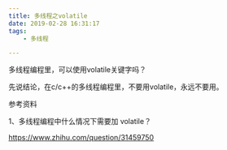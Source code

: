 ```yaml
---
title: 多线程之volatile
date: 2019-02-28 16:31:17
tags:
	- 多线程

---
```




多线程编程里，可以使用volatile关键字吗？

先说结论，在c/c++的多线程编程里，不要用volatile，永远不要用。





参考资料

1、多线程编程中什么情况下需要加 volatile？

https://www.zhihu.com/question/31459750


